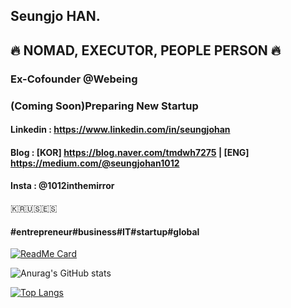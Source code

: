## Seungjo HAN.
## 🔥 NOMAD, EXECUTOR, PEOPLE PERSON 🔥

### Ex-Cofounder @Webeing
### (Coming Soon)Preparing New Startup

#### Linkedin : https://www.linkedin.com/in/seungjohan
#### Blog : [KOR] https://blog.naver.com/tmdwh7275 | [ENG] https://medium.com/@seungjohan1012
#### Insta : @1012inthemirror

🇰🇷🇺🇸🇪🇸


#### #entrepreneur#business#IT#startup#global

<!--
**seungjohan/seungjohan** is a ✨ _special_ ✨ repository because its `README.md` (this file) appears on your GitHub profile.

Here are some ideas to get you started:

- 🔭 I’m currently working on ...
- 🌱 I’m currently learning ...
- 👯 I’m looking to collaborate on ...
- 🤔 I’m looking for help with ...
- 💬 Ask me about ...
- 📫 How to reach me: ...
- 😄 Pronouns: ...
- ⚡ Fun fact: ...
-->


[![ReadMe Card](https://github-readme-stats.vercel.app/api/pin/?username=seungjohan&repo=webeingfruits&theme=dracula)](https://github.com/seungjohan/webeingfruits)


![Anurag's GitHub stats](https://github-readme-stats.vercel.app/api?username=seungjohan&show_icons=true&theme=vue-dark)

[![Top Langs](https://github-readme-stats.vercel.app/api/top-langs/?username=seungjohan&layout=compact)](https://github.com/seungjohan/github-readme-stats)
